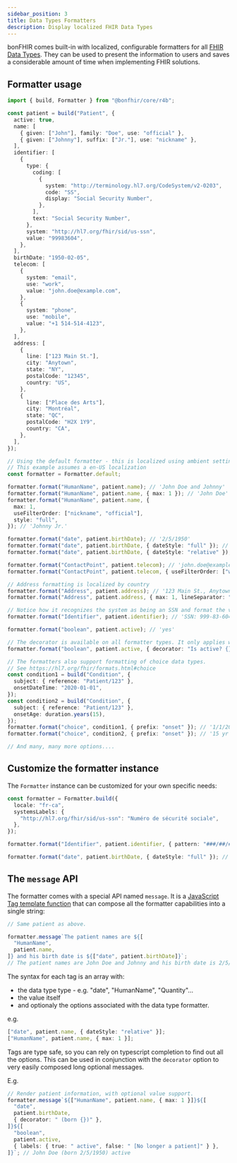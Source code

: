 ```yaml
---
sidebar_position: 3
title: Data Types Formatters
description: Display localized FHIR Data Types
---
```


bonFHIR comes built-in with localized, configurable formatters for all [FHIR Data Types](https://hl7.org/fhir/datatypes.html).
They can be used to present the information to users and saves a considerable amount of time when implementing FHIR solutions.

## Formatter usage

```typescript
import { build, Formatter } from "@bonfhir/core/r4b";

const patient = build("Patient", {
  active: true,
  name: [
    { given: ["John"], family: "Doe", use: "official" },
    { given: ["Johnny"], suffix: ["Jr."], use: "nickname" },
  ],
  identifier: [
    {
      type: {
        coding: [
          {
            system: "http://terminology.hl7.org/CodeSystem/v2-0203",
            code: "SS",
            display: "Social Security Number",
          },
        ],
        text: "Social Security Number",
      },
      system: "http://hl7.org/fhir/sid/us-ssn",
      value: "99983604",
    },
  ],
  birthDate: "1950-02-05",
  telecom: [
    {
      system: "email",
      use: "work",
      value: "john.doe@example.com",
    },
    {
      system: "phone",
      use: "mobile",
      value: "+1 514-514-4123",
    },
  ],
  address: [
    {
      line: ["123 Main St."],
      city: "Anytown",
      state: "NY",
      postalCode: "12345",
      country: "US",
    },
    {
      line: ["Place des Arts"],
      city: "Montréal",
      state: "QC",
      postalCode: "H2X 1Y9",
      country: "CA",
    },
  ],
});

// Using the default formatter - this is localized using ambient settings
// This example assumes a en-US localization
const formatter = Formatter.default;

formatter.format("HumanName", patient.name); // 'John Doe and Johnny'
formatter.format("HumanName", patient.name, { max: 1 }); // 'John Doe'
formatter.format("HumanName", patient.name, {
  max: 1,
  useFilterOrder: ["nickname", "official"],
  style: "full",
}); // 'Johnny Jr.'

formatter.format("date", patient.birthDate); // '2/5/1950'
formatter.format("date", patient.birthDate, { dateStyle: "full" }); // 'Sunday, February 5, 1950'
formatter.format("date", patient.birthDate, { dateStyle: "relative" }); // '74 years ago'

formatter.format("ContactPoint", patient.telecom); // 'john.doe@example.com and +1 514-514-4123'
formatter.format("ContactPoint", patient.telecom, { useFilterOrder: ["work"] }); // 'john.doe@example.com'

// Address formatting is localized by country
formatter.format("Address", patient.address); // '123 Main St., Anytown, NY 12345 and Place des Arts, Montréal QC H2X 1Y9'
formatter.format("Address", patient.address, { max: 1, lineSeparator: "\n" }); // '123 Main St.\nAnytown, NY 12345'

// Notice how it recognizes the system as being an SSN and format the value accordingly
formatter.format("Identifier", patient.identifier); // 'SSN: 999-83-604'

formatter.format("boolean", patient.active); // 'yes'

// The decorator is available on all formatter types. It only applies when there is a value to format.
formatter.format("boolean", patient.active, { decorator: "Is active? {}" }); // Is active? yes

// The formatters also support formatting of choice data types.
// See https://hl7.org/fhir/formats.html#choice
const condition1 = build("Condition", {
  subject: { reference: "Patient/123" },
  onsetDateTime: "2020-01-01",
});
const condition2 = build("Condition", {
  subject: { reference: "Patient/123" },
  onsetAge: duration.years(15),
});
formatter.format("choice", condition1, { prefix: "onset" }); // '1/1/2020'
formatter.format("choice", condition2, { prefix: "onset" }); // '15 yr'

// And many, many more options....
```

## Customize the formatter instance

The `Formatter` instance can be customized for your own specific needs:

```typescript
const formatter = Formatter.build({
  locale: "fr-ca",
  systemsLabels: {
    "http://hl7.org/fhir/sid/us-ssn": "Numéro de sécurité sociale",
  },
});

formatter.format("Identifier", patient.identifier, { pattern: "###/##/###" }); // 'Numéro de sécurité sociale: 999/83/604'

formatter.format("date", patient.birthDate, { dateStyle: "full" }); // 'dimanche 5 février 1950'
```

## The `message` API

The formatter comes with a special API named `message`. It is a [JavaScript Tag template function](https://developer.mozilla.org/en-US/docs/Web/JavaScript/Reference/Template_literals?ref=triplet.fi#tagged_templates)
that can compose all the formatter capabilities into a single string:

```typescript
// Same patient as above.

formatter.message`The patient names are ${[
  "HumanName",
  patient.name,
]} and his birth date is ${["date", patient.birthDate]}`;
// The patient names are John Doe and Johnny and his birth date is 2/5/1950
```

The syntax for each tag is an array with:

- the data type type - e.g. "date", "HumanName", "Quantity"...
- the value itself
- and optionaly the options associated with the data type formatter.

e.g.

```typescript
["date", patient.name, { dateStyle: "relative" }];
["HumanName", patient.name, { max: 1 }];
```

Tags are type safe, so you can rely on typescript completion to find out all the options.
This can be used in conjunction with the `decorator` option to very easily composed long optional messages.

E.g.

```typescript
// Render patient information, with optional value support.
formatter.message`${["HumanName", patient.name, { max: 1 }]}${[
  "date",
  patient.birthDate,
  { decorator: " (born {})" },
]}${[
  "boolean",
  patient.active,
  { labels: { true: " active", false: " [No longer a patient]" } },
]}`; // John Doe (born 2/5/1950) active
```
